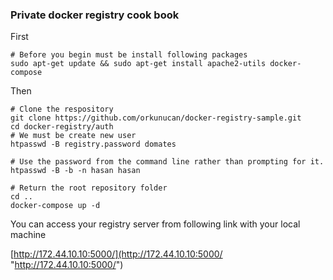 ### Private docker registry cook book

First

    # Before you begin must be install following packages
	sudo apt-get update && sudo apt-get install apache2-utils docker-compose


Then


	# Clone the respository
	git clone https://github.com/orkunucan/docker-registry-sample.git
	cd docker-registry/auth
	# We must be create new user
	htpasswd -B registry.password domates
	
	# Use the password from the command line rather than prompting for it.
	htpasswd -B -b -n hasan hasan
	
	# Return the root repository folder
	cd ..
	docker-compose up -d

You can access your registry server from following link with your local machine

[http://172.44.10.10:5000/](http://172.44.10.10:5000/ "http://172.44.10.10:5000/")
